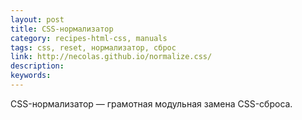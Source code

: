 ```yaml
---
layout: post
title: CSS-нормализатор
category: recipes-html-css, manuals
tags: css, reset, нормализатор, сброс
link: http://necolas.github.io/normalize.css/
description:
keywords:
---
```


<p>CSS-нормализатор — грамотная модульная замена CSS-сброса.</p>

